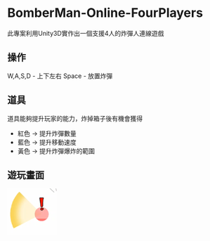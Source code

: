 # BomberMan-Online-FourPlayers
此專案利用Unity3D實作出一個支援4人的炸彈人連線遊戲

## 操作
W,A,S,D - 上下左右
Space - 放置炸彈

## 道具
道具能夠提升玩家的能力，炸掉箱子後有機會獲得
* 紅色 -> 提升炸彈數量 
* 藍色 -> 提升移動速度
* 黃色 -> 提升炸彈爆炸的範圍

## 遊玩畫面
![](https://github.com/michael54856/Angle-Slayer/blob/main/ReadmeImage/warning.png)